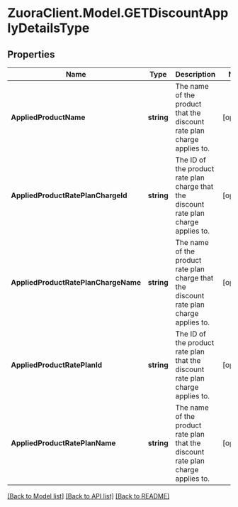 # ZuoraClient.Model.GETDiscountApplyDetailsType

## Properties

Name | Type | Description | Notes
------------ | ------------- | ------------- | -------------
**AppliedProductName** | **string** | The name of the product that the discount rate plan charge applies to.  | [optional] 
**AppliedProductRatePlanChargeId** | **string** | The ID of the product rate plan charge that the discount rate plan charge applies to.  | [optional] 
**AppliedProductRatePlanChargeName** | **string** | The name of the product rate plan charge that the discount rate plan charge applies to.  | [optional] 
**AppliedProductRatePlanId** | **string** | The ID of the product rate plan that the discount rate plan charge applies to.  | [optional] 
**AppliedProductRatePlanName** | **string** | The name of the product rate plan that the discount rate plan charge applies to.  | [optional] 

[[Back to Model list]](../README.md#documentation-for-models) [[Back to API list]](../README.md#documentation-for-api-endpoints) [[Back to README]](../README.md)

